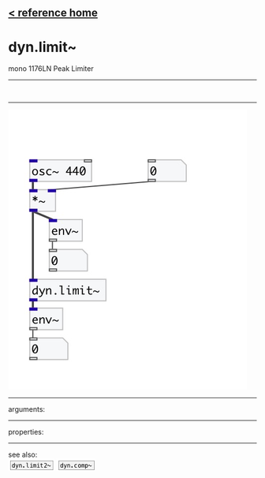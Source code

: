 [< reference home](index.html)
---

# dyn.limit~


mono 1176LN Peak Limiter

---

<br>


---


![example](examples/dyn.limit~-example.jpg)

---
arguments:


---
properties:


---
see also:<br>
[![dyn.limit2~](img/object_dyn.limit2~.png)](dyn.limit2~.html)
[![dyn.comp~](img/object_dyn.comp~.png)](dyn.comp~.html)
